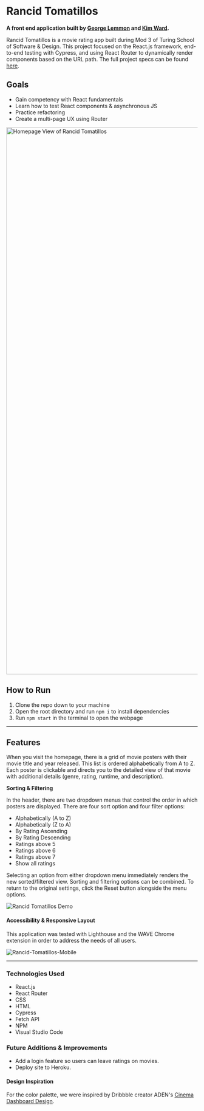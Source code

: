 # Rancid Tomatillos

**A front end application built by [George Lemmon](https://github.com/GALemmon) and [Kim Ward](https://github.com/kmewrd).**

Rancid Tomatillos is a movie rating app built during Mod 3 of Turing School of Software & Design. This project focused on the React.js framework, end-to-end testing with Cypress, and using React Router to dynamically render components based on the URL path. The full project specs can be found [here](https://frontend.turing.edu/projects/module-3/rancid-tomatillos-v3.html).

## Goals

- Gain competency with React fundamentals
- Learn how to test React components & asynchronous JS
- Practice refactoring
- Create a multi-page UX using Router

<img width="1440" alt="Homepage View of Rancid Tomatillos" src="https://user-images.githubusercontent.com/79027364/161639930-353ac4e8-6e14-49f6-aeec-626d0e73b2d8.png">

## How to Run

1. Clone the repo down to your machine
2. Open the root directory and run `npm i` to install dependencies
3. Run `npm start` in the terminal to open the webpage

---

## Features

When you visit the homepage, there is a grid of movie posters with their movie title and year released. This list is ordered alphabetically from A to Z. Each poster is clickable and directs you to the detailed view of that movie with additional details (genre, rating, runtime, and description).

**Sorting & Filtering**

In the header, there are two dropdown menus that control the order in which posters are displayed. There are four sort option and four filter options:
- Alphabetically (A to Z)
- Alphabetically (Z to A)
- By Rating Ascending
- By Rating Descending
- Ratings above 5
- Ratings above 6
- Ratings above 7
- Show all ratings

Selecting an option from either dropdown menu immediately renders the new sorted/filtered view. Sorting and filtering options can be combined. To return to the original settings, click the Reset button alongside the menu options.

![Rancid Tomatillos Demo](https://user-images.githubusercontent.com/79027364/161874605-45442411-2c3c-4c7b-9234-3ef0174ea7e6.gif)

#### Accessibility & Responsive Layout

This application was tested with Lighthouse and the WAVE Chrome extension in order to address the needs of all users.

![Rancid-Tomatillos-Mobile](https://user-images.githubusercontent.com/79027364/161875414-82cbe288-ef80-4562-8c80-8742eff389b0.gif)

---

### Technologies Used
- React.js
- React Router
- CSS
- HTML
- Cypress
- Fetch API
- NPM
- Visual Studio Code

### Future Additions & Improvements
- Add a login feature so users can leave ratings on movies.
- Deploy site to Heroku.

#### Design Inspiration
For the color palette, we were inspired by Dribbble creator ADEN's [Cinema Dashboard Design](https://dribbble.com/shots/15401391-Cinema-Dashboard-Design).